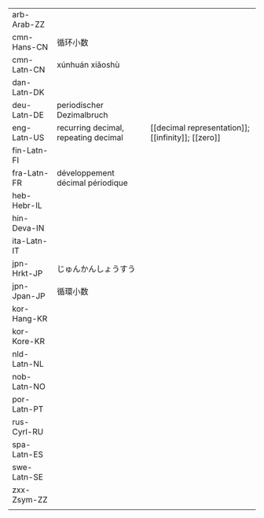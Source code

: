 | | | |
|-|-|-|
| arb-Arab-ZZ |  |  |
| cmn-Hans-CN | 循环小数 |  |
| cmn-Latn-CN | xúnhuán xiǎoshù |  |
| dan-Latn-DK |  |  |
| deu-Latn-DE | periodischer Dezimalbruch |  |
| eng-Latn-US | recurring decimal, repeating decimal | [[decimal representation]]; [[infinity]]; [[zero]] |
| fin-Latn-FI |  |  |
| fra-Latn-FR | développement décimal périodique |  |
| heb-Hebr-IL |  |  |
| hin-Deva-IN |  |  |
| ita-Latn-IT |  |  |
| jpn-Hrkt-JP | じゅんかんしょうすう |  |
| jpn-Jpan-JP | 循環小数 |  |
| kor-Hang-KR |  |  |
| kor-Kore-KR |  |  |
| nld-Latn-NL |  |  |
| nob-Latn-NO |  |  |
| por-Latn-PT |  |  |
| rus-Cyrl-RU |  |  |
| spa-Latn-ES |  |  |
| swe-Latn-SE |  |  |
| zxx-Zsym-ZZ |  |  |
|  |  |  |

